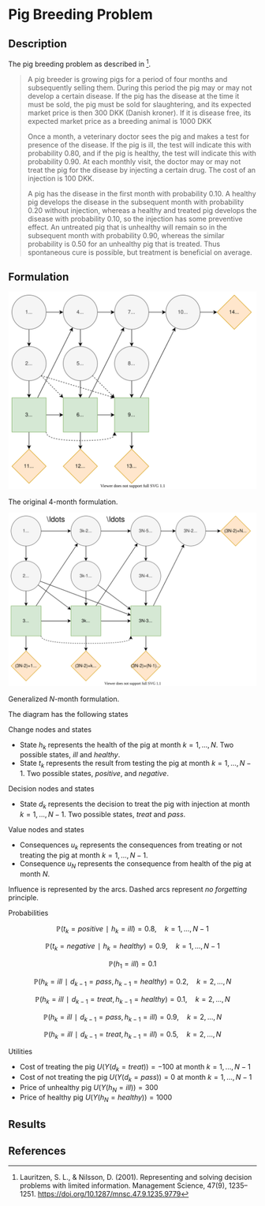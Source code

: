 # Pig Breeding Problem
## Description
The pig breeding problem as described in [^1].

> A pig breeder is growing pigs for a period of four months and subsequently selling them. During this period the pig may or may not develop a certain disease. If the pig has the disease at the time it must be sold, the pig must be sold for slaughtering, and its expected market price is then 300 DKK (Danish kroner). If it is disease free, its expected market price as a breeding animal is 1000 DKK
>
> Once a month, a veterinary doctor sees the pig and makes a test for presence of the disease. If the pig is ill, the test will indicate this with probability 0.80, and if the pig is healthy, the test will indicate this with probability 0.90. At each monthly visit, the doctor may or may not treat the pig for the disease by injecting a certain drug. The cost of an injection is 100 DKK.
>
> A pig has the disease in the first month with probability 0.10. A healthy pig develops the disease in the subsequent month with probability 0.20 without injection, whereas a healthy and treated pig develops the disease with probability 0.10, so the injection has some preventive effect. An untreated pig that is unhealthy will remain so in the subsequent month with probability 0.90, whereas the similar probability is 0.50 for an unhealthy pig that is treated. Thus spontaneous cure is possible, but treatment is beneficial on average.


## Formulation
![](figures/4-month-pig-breeding.svg)

The original $4$-month formulation.

![](figures/n-month-pig-breeding.svg)

Generalized $N$-month formulation.

The diagram has the following states

Change nodes and states

* State $h_k$ represents the health of the pig at month $k=1,...,N$. Two possible states, *ill* and *healthy*.
* State $t_k$ represents the result from testing the pig at month $k=1,...,N-1$. Two possible states, *positive*, and *negative*.

Decision nodes and states

* State $d_k$ represents the decision to treat the pig with injection at month $k=1,...,N-1$. Two possible states, *treat* and *pass*.

Value nodes and states

* Consequences $u_k$ represents the consequences from treating or not treating the pig at month $k=1,...,N-1$.
* Consequence $u_N$ represents the consequence from health of the pig at month $N$.

Influence is represented by the arcs. Dashed arcs represent *no forgetting* principle.

Probabilities

$$ℙ(t_k = positive ∣ h_k = ill) = 0.8,\quad k=1,...,N-1$$

$$ℙ(t_k = negative ∣ h_k = healthy) = 0.9,\quad k=1,...,N-1$$

$$ℙ(h_1 = ill)=0.1$$

$$ℙ(h_k = ill ∣ d_{k-1} = pass, h_{k-1} = healthy)=0.2,\quad k=2,...,N$$

$$ℙ(h_k = ill ∣ d_{k-1} = treat, h_{k-1} = healthy)=0.1,\quad k=2,...,N$$

$$ℙ(h_k = ill ∣ d_{k-1} = pass, h_{k-1} = ill)=0.9,\quad k=2,...,N$$

$$ℙ(h_k = ill ∣ d_{k-1} = treat, h_{k-1} = ill)=0.5,\quad k=2,...,N$$

Utilities

- Cost of treating the pig $U(Y(d_k=treat))=-100$ at month $k=1,...,N-1$
- Cost of not treating the pig $U(Y(d_k=pass))=0$ at month $k=1,...,N-1$
- Price of unhealthy pig $U(Y(h_N=ill))=300$
- Price of healthy pig $U(Y(h_N=healthy))=1000$

## Results


## References
[^1]: Lauritzen, S. L., & Nilsson, D. (2001). Representing and solving decision problems with limited information. Management Science, 47(9), 1235–1251. https://doi.org/10.1287/mnsc.47.9.1235.9779
